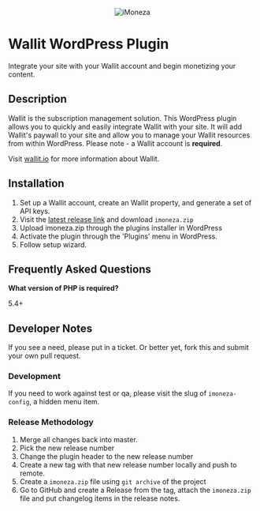 <p align="center">
  <img src="https://github.com/iMoneza/wordpress-imoneza/blob/master/assets/images/logo-rectangle.jpg?raw=true" alt="iMoneza"/>
</p>

# Wallit WordPress Plugin

Integrate your site with your Wallit account and begin monetizing your content.

## Description

Wallit is the subscription management solution. This WordPress plugin allows you to quickly and easily integrate
Wallit with your site. It will add Wallit's paywall to your site and allow you to manage your Wallit resources from
within WordPress.  Please note - a Wallit account is **required**.

Visit [wallit.io](https://wallit.io) for more information about Wallit.

## Installation

1. Set up a Wallit account, create an Wallit property, and generate a set of API keys.
2. Visit the [latest release link](https://github.com/wallit/wordpress-wallit/releases/latest) and download `imoneza.zip` 
3. Upload imoneza.zip through the plugins installer in WordPress
4. Activate the plugin through the 'Plugins' menu in WordPress.
5. Follow setup wizard.

## Frequently Asked Questions

**What version of PHP is required?**

5.4+

## Developer Notes

If you see a need, please put in a ticket.  Or better yet, fork this and submit your own pull request.

### Development

If you need to work against test or qa, please visit the slug of `imoneza-config`, a hidden menu item.

### Release Methodology

1. Merge all changes back into master.
2. Pick the new release number
3. Change the plugin header to the new release number
4. Create a new tag with that new release number locally and push to remote.
5. Create a `imoneza.zip` file using `git archive` of the project
6. Go to GitHub and create a Release from the tag, attach the `imoneza.zip` file and put changelog items in the release notes.
